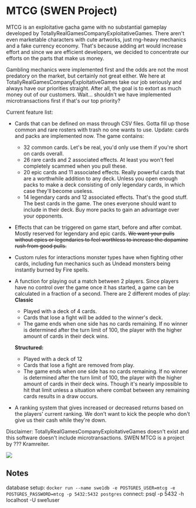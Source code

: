 # MTCG (SWEN Project)

MTCG is an exploitative gacha game with no substantial gameplay developed by TotallyRealGamesCompanyExploitativeGames. There aren't even marketable characters with cute artworks, just rng-heavy mechanics and a fake currency economy. That's because adding art would increase effort and since we are efficient developers, we decided to concentrate our efforts on the parts that make us money.

Gambling mechanics were implemented first and the odds are not the most predatory on the market, but certainly not great either. We here at TotallyRealGamesCompanyExploitativeGames take our job seriously and always have our priorities straight. After all, the goal is to extort as much money out of our customers. Wait... shouldn't we have implemented microtransactions first if that's our top priority?

Current feature list:

- Cards that can be defined on mass through CSV files. Gotta fill up those common and rare rosters with trash no one wants to use. Update: cards and packs are implemented now. The game contains:

  - 32 common cards. Let's be real, you'd only use them if you're short on cards overall.
  - 26 rare cards and 2 associated effects. At least you won't feel completely scammed when you pull these.
  - 20 epic cards and 11 associated effects. Really powerful cards that are a worthwhile addition to any deck. Unless you open enough packs to make a deck consisting of only legendary cards, in which case they'll become useless.
  - 14 legendary cards and 12 associated effects. That's the good stuff. The best cards in the game. The ones everyone should want to include in their deck. Buy more packs to gain an advantage over your opponents.

- Effects that can be triggered on game start, before and after combat. Mostly reserved for legendary and epic cards. ~~We want your pulls without epics or legendaries to feel worthless to increase the dopamine rush from good pulls.~~

- Custom rules for interactions monster types have when fighting other cards, including fun mechanics such as Undead monsters being instantly burned by Fire spells.

- A function for playing out a match between 2 players. Since players have no control over the game once it has started, a game can be calculated in a fraction of a second. There are 2 different modes of play:
  **Classic**

  - Played with a deck of 4 cards.
  - Cards that lose a fight will be added to the winner's deck.
  - The game ends when one side has no cards remaining. If no winner is determined after the turn limit of 100, the player with the higher amount of cards in their deck wins.

  **Structured:** 

  - Played with a deck of 12
  - Cards that lose a fight are removed from play.
  - The game ends when one side has no cards remaining. If no winner is determined after the turn limit of 100, the player with the higher amount of cards in their deck wins. Though it's nearly impossible to hit that limit unless a situation where combat between any remaining cards results in a draw occurs. 

- A ranking system that gives increased or decreased returns based on the players' current ranking. We don't want to kick the people who don't give us their cash while they're down.

Disclaimer: TotallyRealGamesCompanyExploitativeGames doesn't exist and this software doesn't include microtransactions. SWEN MTCG is a project by ??? Kramreiter.

![](https://www.vhv.rs/dpng/d/450-4509075_reddit-wholesome-award-seal-hd-png-download.png)

## Notes

database setup: `docker run --name swe1db -e POSTGRES_USER=mtcg -e POSTGRES_PASSWORD=mtcg -p 5432:5432 postgres`
connect: psql -p 5432 -h localhost -U swe1user
